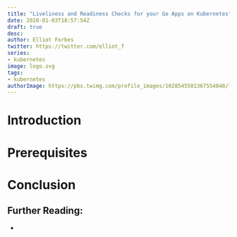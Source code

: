 ```yaml
---
title: "Liveliness and Readiness Checks for your Go Apps on Kubernetes"
date: 2020-01-03T18:57:54Z
draft: true
desc: 
author: Elliot Forbes
twitter: https://twitter.com/elliot_f
series: 
- kubernetes
image: logo.svg
tags:
- kubernetes
authorImage: https://pbs.twimg.com/profile_images/1028545501367554048/lzr43cQv_400x400.jpg
---
```


<!-- TODO: Write This :) -->

# Introduction

# Prerequisites

# Conclusion

## Further Reading:

* []()